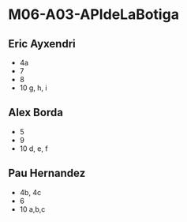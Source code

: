 # M06-A03-APIdeLaBotiga

Eric Ayxendri
-------------
* 4a
* 7
* 8
* 10 g, h, i

Alex Borda
----------
* 5
* 9
* 10 d, e, f

Pau Hernandez
-------------
* 4b, 4c
* 6
* 10 a,b,c
